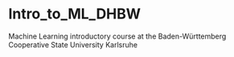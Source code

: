 # Intro_to_ML_DHBW
Machine Learning introductory course at the Baden-Württemberg Cooperative State University Karlsruhe

